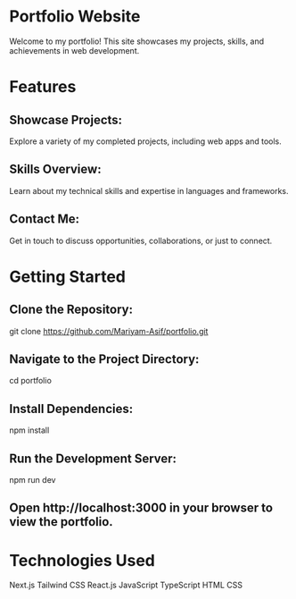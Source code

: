 # Portfolio Website

Welcome to my portfolio! This site showcases my projects, skills, and achievements in web development.

# Features
## Showcase Projects:
Explore a variety of my completed projects, including web apps and tools.
## Skills Overview: 
Learn about my technical skills and expertise in languages and frameworks.
## Contact Me:
Get in touch to discuss opportunities, collaborations, or just to connect.

# Getting Started

## Clone the Repository:

git clone https://github.com/Mariyam-Asif/portfolio.git

## Navigate to the Project Directory:

cd portfolio

## Install Dependencies:

npm install

## Run the Development Server:

npm run dev

## Open http://localhost:3000 in your browser to view the portfolio.

# Technologies Used
Next.js
Tailwind CSS
React.js
JavaScript
TypeScript
HTML
CSS
